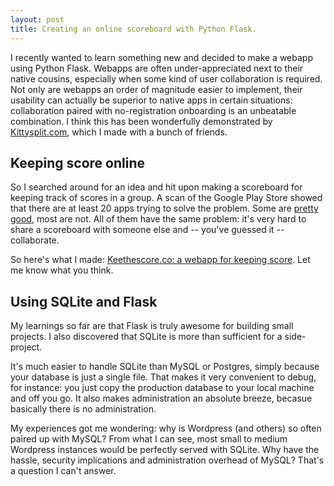 ```yaml
---
layout: post
title: Creating an online scoreboard with Python Flask.
---
```


I recently wanted to learn something new and decided to make a webapp using Python Flask. Webapps are often under-appreciated next to their native cousins, especially when some kind of user collaboration is required. Not only are webapps an order of magnitude easier to implement, their usability can actually be superior to native apps in certain situations: collaboration paired with no-registration onboarding is an unbeatable combination. I think this has been wonderfully demonstrated by [Kittysplit.com](https://kittysplit.com), which I made with a bunch of friends.

## Keeping score online

So I searched around for an idea and hit upon making a scoreboard for keeping track of scores in a group. A scan of the Google Play Store showed that there are at least 20 apps trying to solve the problem. Some are [pretty](https://play.google.com/store/apps/details?id=com.nolanlawson.keepscore) [good](https://play.google.com/store/apps/details?id=com.publicobject.rounds), most are not. All of them have the same problem: it's very hard to share a scoreboard with someone else and -- you've guessed it -- collaborate.

So here's what I made: [Keethescore.co: a webapp for keeping score](http://keepthescore.co). Let me know what you think.

## Using SQLite and Flask

My learnings so far are that Flask is truly awesome for building small projects. I also discovered that SQLite is more than sufficient for a side-project.

It's much easier to handle SQLite than MySQL or Postgres, simply because your database is just a single file. That makes it very convenient to debug, for instance: you just copy the production database to your local machine and off you go. It also makes administration an absolute breeze, becasue basically there is no administration.

My experiences got me wondering: why is Wordpress (and others) so often paired up with MySQL? From what I can see, most small to medium Wordpress instances would be perfectly served with SQLite. Why have the hassle, security implications and administration overhead of MySQL? That's a question I can't answer.
